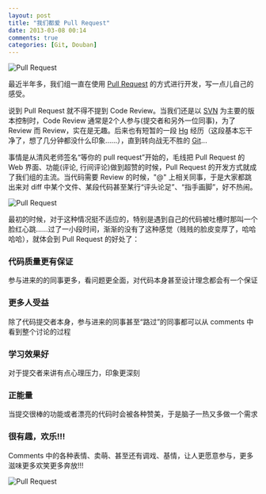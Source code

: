 ```yaml
---
layout: post
title: "我们都爱 Pull Request"
date: 2013-03-08 00:14
comments: true
categories: [Git, Douban]
---
```


![Pull Request](http://i1170.photobucket.com/albums/r539/liluoliluo/pull-request-logo_zps575a2d31.png "Pull Request")

最近半年多，我们组一直在使用 [Pull Request](https://help.github.com/articles/using-pull-requests) 的方式进行开发，写一点儿自己的感受。

说到 Pull Request 就不得不提到 Code Review。当我们还是以 [SVN](http://subversion.tigris.org/) 为主要的版本控制时，Code Review 通常是2个人参与(提交者和另外一位同事)，为了 Review 而 Review，实在是无趣。后来也有短暂的一段 [Hg](http://mercurial.selenic.com/) 经历（这段基本忘干净了，想了几分钟都没什么印象……），直到转向战无不胜的 [Git](http://git-scm.com/)...

<!-- more -->

事情是从清风老师签名“等你的 pull request”开始的，毛线把 Pull Request 的 Web 界面、功能(评论, 行间评论)做到超赞的时候，Pull Request 的开发方式就成了我们组的主流。当代码需要 Review 的时候，"@" 上相关同事，于是大家都跳出来对 diff 中某个文件、某段代码甚至某行“评头论足”、“指手画脚”，好不热闹。

![Pull Request](http://i1170.photobucket.com/albums/r539/liluoliluo/PullRequest_zpsda28fdd7.png "Pull Request")

最初的时候，对于这种情况挺不适应的，特别是遇到自己的代码被吐槽时那叫一个脸红心跳……过了一小段时间，渐渐的没有了这种感觉（贱贱的脸皮变厚了，哈哈哈哈），就体会到 Pull Request 的好处了：


### 代码质量更有保证

参与进来的的同事更多，看问题更全面，对代码本身甚至设计理念都会有一个保证

### 更多人受益

除了代码提交者本身，参与进来的同事甚至“路过”的同事都可以从 comments 中看到整个讨论的过程

### 学习效果好

对于提交者来讲有点心理压力，印象更深刻

### 正能量

当提交很棒的功能或者漂亮的代码时会被各种赞美，于是脑子一热又多做一个需求

### 很有趣，欢乐!!!

Comments 中的各种表情、卖萌、甚至还有调戏、基情，让人更愿意参与，更多滋味更多欢笑更多奔放!!!


![Pull Request](http://i1170.photobucket.com/albums/r539/liluoliluo/694ba542-0d15-45bc-8efb-f6cf4f9449fe_zpse8fec570.jpg "Pull Requesgt")
